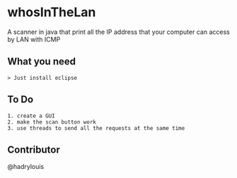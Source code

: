 # whosInTheLan

A scanner in java that print all the IP address that your computer can access by LAN with ICMP 

## What you need

	> Just install eclipse

## To Do

	1. create a GUI
	2. make the scan button work
	3. use threads to send all the requests at the same time

## Contributor
@hadrylouis
